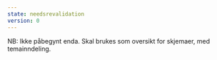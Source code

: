 ```yaml
---
state: needsrevalidation
version: 0
---
```

NB: Ikke påbegynt enda. Skal brukes som oversikt for skjemaer, med temainndeling.
